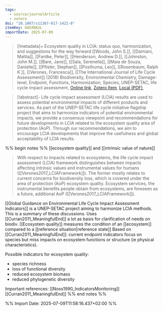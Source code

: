 ```yaml
---
tags:
  - source/journalArticle
  - zotero
doi: "10.1007/s11367-017-1422-8"
itemKey: GA5XNA2L
importDate: 2025-07-09
---
```

>[!metadata]+
> Ecosystem quality in LCIA: status quo, harmonization, and suggestions for the way forward
> [[Woods, John S.]], [[Damiani, Mattia]], [[Fantke, Peter]], [[Henderson, Andrew D.]], [[Johnston, John M.]], [[Bare, Jane]], [[Sala, Serenella]], [[Maia de Souza, Danielle]], [[Pfister, Stephan]], [[Posthuma, Leo]], [[Rosenbaum, Ralph K.]], [[Verones, Francesca]], 
> [[The International Journal of Life Cycle Assessment]] (2018)
> Biodiversity, Environmental Chemistry, Damage-level, Endpoint, Functions, Harmonization, Species, UNEP-SETAC, life cycle impact assessment, 
> [Online link](https://doi.org/10.1007/s11367-017-1422-8), [Zotero Item](zotero://select/library/items/GA5XNA2L), [Local (PDF)](file://C:/Users/aburg/Documents/references/zotero/storage/GLBIFRJI/Woods2018_Ecosystemquality.pdf), 

>[!abstract]-
>Life cycle impact assessment (LCIA) results are used to assess potential environmental impacts of different products and services. As part of the UNEP-SETAC life cycle initiative flagship project that aims to harmonize indicators of potential environmental impacts, we provide a consensus viewpoint and recommendations for future developments in LCIA related to the ecosystem quality area of protection (AoP). Through our recommendations, we aim to encourage LCIA developments that improve the usefulness and global acceptability of LCIA results.

%% begin notes %%
[[ecosystem quality]] and [[intrinsic value of nature]]
>With respect to impacts related to ecosystems, the life cycle impact assessment (LCIA) framework distinguishes between impacts affecting intrinsic values and instrumental values for humans ([[Verones2017_LCIAFramework]]). The former mostly relates to current concerns for biodiversity loss, which is covered under the area of protection (AoP) ecosystem quality. Ecosystem services, the instrumental benefits people obtain from ecosystems, are foreseen as a future, additional AoP ([[Verones2017_LCIAFramework]]).

[[Global Guidance on Environmental Life Cycle Impact Assessment Indicators]] is a UNEP-SETAC project aiming to harmonize LCIA methods. This is a summary of these discussions.
Uses [[Curran2011_MeaningfulEnd]] a lot as basis for clarification of needs on biodiv.
[[Ecosystem quality]] measures the condition of an [[ecosystem]] compared to a [[reference situation|reference state]]
Based on [[Curran2011_MeaningfulEnd]]: current endpoint indicators focus on species but miss impacts on ecosystem functions or structure (ie physical characteristics).

Possible indicators for ecosystem quality:
- species richness
- loss of functional diversity
- reduced ecosystem biomass
- reduced phylogenetic diversity

Important references:
[[Noss1990_IndicatorsMonitoring]]
[[Curran2011_MeaningfulEnd]]
%% end notes %%

%% Import Date: 2025-07-09T11:58:16.437+02:00 %%
